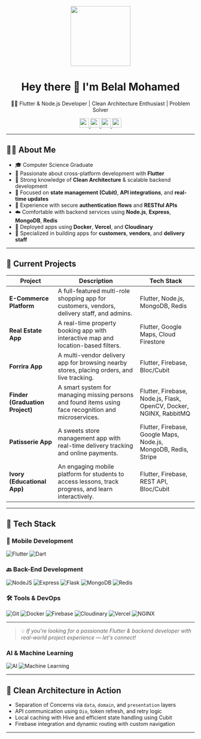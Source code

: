 <div align="center">
  <img height="160" src="https://media.giphy.com/media/M9gbBd9nbDrOTu1Mqx/giphy.gif" />
</div>

<h1 align="center">Hey there 👋 I'm Belal Mohamed</h1>

<p align="center">
  🧑‍💻 Flutter & Node.js Developer | Clean Architecture Enthusiast | Problem Solver
</p>

<div align="center">
  <a href="mailto:belalagwa0@gmail.com" target="_blank">
    <img src="https://img.shields.io/static/v1?message=Gmail&logo=gmail&label=&color=EA4335&logoColor=white&style=for-the-badge" height="25" />
  </a>
  <a href="https://www.linkedin.com/in/belalmohameddev/" target="_blank">
    <img src="https://img.shields.io/static/v1?message=LinkedIn&logo=linkedin&label=&color=0077B5&logoColor=white&style=for-the-badge" height="25" />
  </a>
  <a href="https://www.instagram.com/belalma7med/" target="_blank">
    <img src="https://img.shields.io/static/v1?message=Instagram&logo=instagram&label=&color=E4405F&logoColor=white&style=for-the-badge" height="25" />
  </a>
  <a href="https://www.facebook.com/belalm.agwa" target="_blank">
    <img src="https://img.shields.io/static/v1?message=Facebook&logo=facebook&label=&color=1877F2&logoColor=white&style=for-the-badge" height="25" />
  </a>
</div>

---

## 🧑‍💼 About Me

- 🎓 Computer Science Graduate
- 💙 Passionate about cross-platform development with **Flutter**
- 🧱 Strong knowledge of **Clean Architecture** & scalable backend development
- 🔄 Focused on **state management (Cubit)**, **API integrations**, and **real-time updates**
- 🔐 Experience with secure **authentication flows** and **RESTful APIs**
- ☁️ Comfortable with backend services using **Node.js**, **Express**, **MongoDB**, **Redis**
- 🚀 Deployed apps using **Docker**, **Vercel**, and **Cloudinary**
- 📱 Specialized in building apps for **customers**, **vendors**, and **delivery staff**

---

## 🚀 Current Projects

| Project        | Description                                                                 | Tech Stack                                      |
|----------------|-----------------------------------------------------------------------------|-------------------------------------------------|
| **E-Commerce Platform** | A full-featured multi-role shopping app for customers, vendors, delivery staff, and admins. | Flutter, Node.js, MongoDB, Redis                |
| **Real Estate App**     | A real-time property booking app with interactive map and location-based filters. | Flutter, Google Maps, Cloud Firestore           |
| **Forrira App**         | A multi-vendor delivery app for browsing nearby stores, placing orders, and live tracking. | Flutter, Firebase, Bloc/Cubit                   |
| **Finder (Graduation Project)** | A smart system for managing missing persons and found items using face recognition and microservices. | Flutter, Firebase, Node.js, Flask, OpenCV, Docker, NGINX, RabbitMQ |
| **Patisserie App**      | A sweets store management app with real-time delivery tracking and online payments. | Flutter, Firebase, Google Maps, Node.js, MongoDB, Redis, Stripe |
| **Ivory (Educational App)** | An engaging mobile platform for students to access lessons, track progress, and learn interactively. | Flutter, Firebase, REST API, Bloc/Cubit         |

---

## 🧰 Tech Stack

### 📱 Mobile Development
![Flutter](https://img.shields.io/badge/flutter-%2302569B.svg?style=for-the-badge&logo=flutter&logoColor=white)
![Dart](https://img.shields.io/badge/dart-%230175C2.svg?style=for-the-badge&logo=dart&logoColor=white)

### 🔙 Back-End Development
![NodeJS](https://img.shields.io/badge/node.js-%2343853D.svg?style=for-the-badge&logo=node.js&logoColor=white)
![Express](https://img.shields.io/badge/express-%23404d59.svg?style=for-the-badge&logo=express&logoColor=white)
![Flask](https://img.shields.io/badge/flask-%23000.svg?style=for-the-badge&logo=flask&logoColor=white)
![MongoDB](https://img.shields.io/badge/mongodb-%2347A248.svg?style=for-the-badge&logo=mongodb&logoColor=white)
![Redis](https://img.shields.io/badge/redis-%23DD0031.svg?style=for-the-badge&logo=redis&logoColor=white)

### 🛠 Tools & DevOps
![Git](https://img.shields.io/badge/git-%23F05032.svg?style=for-the-badge&logo=git&logoColor=white)
![Docker](https://img.shields.io/badge/docker-%230db7ed.svg?style=for-the-badge&logo=docker&logoColor=white)
![Firebase](https://img.shields.io/badge/firebase-%23039BE5.svg?style=for-the-badge&logo=firebase)
![Cloudinary](https://img.shields.io/badge/cloudinary-%231681c4.svg?style=for-the-badge&logo=cloudinary&logoColor=white)
![Vercel](https://img.shields.io/badge/vercel-%23000000.svg?style=for-the-badge&logo=vercel&logoColor=white)
![NGINX](https://img.shields.io/badge/nginx-%23009639.svg?style=for-the-badge&logo=nginx&logoColor=white)

---

> 💡 *If you're looking for a passionate Flutter & backend developer with real-world project experience — let's connect!*



### AI & Machine Learning  
![AI](https://img.shields.io/badge/AI-%230072C6.svg?style=for-the-badge&logo=openai&logoColor=white)  ![Machine Learning](https://img.shields.io/badge/Machine%20Learning-%23FF6F00.svg?style=for-the-badge&logo=scikit-learn&logoColor=white)

---

## 📌 Clean Architecture in Action

- Separation of Concerns via `data`, `domain`, and `presentation` layers
- API communication using `Dio`, token refresh, and retry logic
- Local caching with Hive and efficient state handling using Cubit
- Firebase integration and dynamic routing with custom navigation

---



